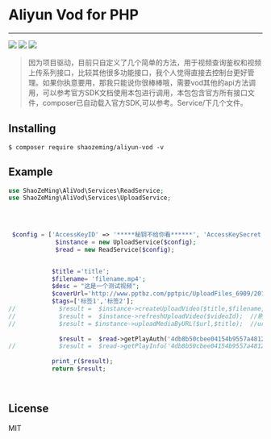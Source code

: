 # Aliyun Vod for PHP

---
[![](https://travis-ci.org/ShaoZeMing/Aliyun-Vod.svg?branch=master)](https://travis-ci.org/ShaoZeMing/translate) 
[![](https://img.shields.io/packagist/v/ShaoZeMing/translate.svg)](https://packagist.org/packages/shaozeming/translate) 
[![](https://img.shields.io/packagist/dt/ShaoZeMing/translate.svg)](https://packagist.org/packages/stichoza/shaozeming/translate)

> 因为项目驱动，目前只自定义了几个简单的方法，用于视频查询鉴权和视频上传系列接口，比较其他很多功能接口，我个人觉得直接去控制台更好管理。如果你执意要用，那我只能说你很棒棒哦，需要vod其他的api方法调用，可以参考官方SDK文档使用本包进行调用，本包包含官方所有接口文件，composer已自动载入官方SDK,可以参考。Service/下几个文件。

## Installing

```shell
$ composer require shaozeming/aliyun-vod -v
```

## Example


```php
use ShaoZeMing\AliVod\Services\ReadService;
use ShaoZeMing\AliVod\Services\UploadService;


 
 
 $config = ['AccessKeyID' => '*****秘钥不给你看******', 'AccessKeySecret' => '*****秘钥不给你看******'];
             $instance = new UploadService($config);
             $read = new ReadService($config);


            $title ='title';
            $filename= 'filename.mp4';
            $desc = "这是一个测试视频";
            $coverUrl='http://www.pptbz.com/pptpic/UploadFiles_6909/201203/2012031220134655.jpg';
            $tags=['标签1','标签2'];
//            $result =  $instance->createUploadVideo($title,$filename,$desc,$coverUrl, $tags);  //获取视频上传地址和凭证
//            $result =  $instance->refreshUploadVideo($videoId);  //刷新视频上传凭证
//            $result = $instance->uploadMediaByURL($url,$title);  //url 拉去视屏上传
            
              $result =  $read->getPlayAuth('4db8b50cbee04154b9557a4812a27584'); // 获取播放权限参数
//            $result =  $read->getPlayInfo('4db8b50cbee04154b9557a4812a27584'); // 获取播放信息
            
            print_r($result);
            return $result;
       



```


## License

MIT

